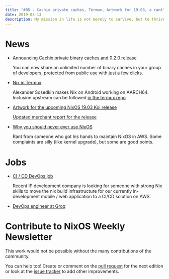```yaml
---
title: "#05 - Cachix private caches, Termux, Artwork for 19.03, a rant"
date: 2019-03-13
description: My mission in life is not merely to survive, but to thrive; and to do so with some passion, some compassion, some humor, and some style.
---
```


# News

- [Announcing Cachix private binary caches and 0.2.0 release](https://blog.hercules-ci.com/cachix/nix/2019/03/07/announcing-private-cachix/)

  You can now share an unlimited number of binary caches in your group of developers,
  protected from public use with [just a few clicks](https://cachix.org).

- [Nix in Termux](https://github.com/t184256/nix-in-termux)

  Alexander Sosedkin makes Nix on Android working on AARCH64.
  Inclusion upstream can be followed
  [in the termux repo](https://github.com/termux/termux-packages/issues/59)

- [Artwork for the upcoming NixOS 19.03 Koi release](https://www.redbubble.com/people/mogorman/works/37459559-nixos-19-03-koi)

  [Updated merchant report for the release](https://discourse.nixos.org/t/nixos-merchandise-report/303/6)

- [Why you should never ever use NixOS](https://dev-ops-notes.com/nixos/why-you-should-never-ever-use-nixos/)

  Rant from someone who got his hands to maintain NixOS in AWS.
  Some complaints are silly (like kernel upgrade), but some are good points.

# Jobs

- [CI / CD DevOps job](https://discourse.nixos.org/t/job-request-post/2324)

  Recent IP development company is looking for someone with strong Nix skills to
  move the nix build infrastructure for our currently in-development mobile / web application
  to a CI/CD solution on AWS.

- [DevOps engineer at Groq](https://www.linkedin.com/jobs/view/1154264442/)

# Contribute to NixOS Weekly Newsletter

This work would not be possible without the many contributions of the community.

You can help too! Create or comment on the [pull request](https://github.com/NixOS/nixos-weekly/pulls)
for the next edition or look at the
[issue tracker](https://github.com/NixOS/nixos-weekly/issues) to add other improvements.
